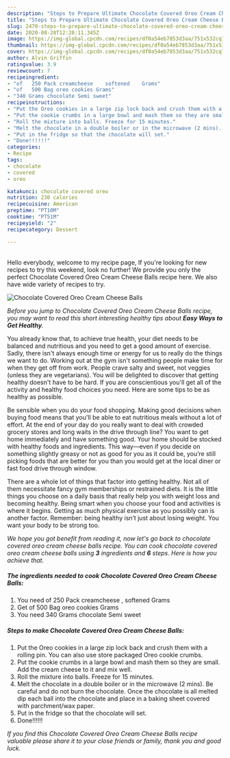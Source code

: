```yaml
---
description: "Steps to Prepare Ultimate Chocolate Covered Oreo Cream Cheese Balls"
title: "Steps to Prepare Ultimate Chocolate Covered Oreo Cream Cheese Balls"
slug: 2470-steps-to-prepare-ultimate-chocolate-covered-oreo-cream-cheese-balls
date: 2020-08-28T12:28:11.345Z
image: https://img-global.cpcdn.com/recipes/df0a54eb7853d3aa/751x532cq70/chocolate-covered-oreo-cream-cheese-balls-recipe-main-photo.jpg
thumbnail: https://img-global.cpcdn.com/recipes/df0a54eb7853d3aa/751x532cq70/chocolate-covered-oreo-cream-cheese-balls-recipe-main-photo.jpg
cover: https://img-global.cpcdn.com/recipes/df0a54eb7853d3aa/751x532cq70/chocolate-covered-oreo-cream-cheese-balls-recipe-main-photo.jpg
author: Alvin Griffin
ratingvalue: 3.9
reviewcount: 7
recipeingredient:
- "of   250 Pack creamcheese    softened    Grams"
- "of   500 Bag oreo cookies Grams"
- "340 Grams chocolate Semi sweet"
recipeinstructions:
- "Put the Oreo cookies in a large zip lock back and crush them with a rolling pin. You can also use store packaged Oreo cookie crumbs."
- "Put the cookie crumbs in a large bowl and mash them so they are small. Add the cream cheese to it and mix well."
- "Roll the mixture into balls. Freeze for 15 minutes."
- "Melt the chocolate in a double boiler or in the microwave (2 mins). Be careful and do not burn the chocolate. Once the chocolate is all melted dip each ball into the chocolate and place in a baking sheet covered with parchment/wax paper."
- "Put in the fridge so that the chocolate will set."
- "Done!!!!!!"
categories:
- Recipe
tags:
- chocolate
- covered
- oreo

katakunci: chocolate covered oreo 
nutrition: 230 calories
recipecuisine: American
preptime: "PT10M"
cooktime: "PT51M"
recipeyield: "2"
recipecategory: Dessert

---
```

<br>
Hello everybody, welcome to my recipe page, If you're looking for new recipes to try this weekend, look no further! We provide you only the perfect Chocolate Covered Oreo Cream Cheese Balls recipe here. We also have wide variety of recipes to try.
<br>


![Chocolate Covered Oreo Cream Cheese Balls](https://img-global.cpcdn.com/recipes/df0a54eb7853d3aa/751x532cq70/chocolate-covered-oreo-cream-cheese-balls-recipe-main-photo.jpg)

<i>Before you jump to Chocolate Covered Oreo Cream Cheese Balls recipe, you may want to read this short interesting healthy tips about <strong>Easy Ways to Get Healthy</strong>.</i>

You already know that, to achieve true health, your diet needs to be balanced and nutritious and you need to get a good amount of exercise. Sadly, there isn't always enough time or energy for us to really do the things we want to do. Working out at the gym isn't something people make time for when they get off from work. People crave salty and sweet, not veggies (unless they are vegetarians). You will be delighted to discover that getting healthy doesn't have to be hard. If you are conscientious you'll get all of the activity and healthy food choices you need. Here are some tips to be as healthy as possible.

Be sensible when you do your food shopping. Making good decisions when buying food means that you'll be able to eat nutritious meals without a lot of effort. At the end of your day do you really want to deal with crowded grocery stores and long waits in the drive through line? You want to get home immediately and have something good. Your home should be stocked with healthy foods and ingredients. This way—even if you decide on something slightly greasy or not as good for you as it could be, you’re still picking foods that are better for you than you would get at the local diner or fast food drive through window.

There are a whole lot of things that factor into getting healthy. Not all of them necessitate fancy gym memberships or restrained diets. It is the little things you choose on a daily basis that really help you with weight loss and becoming healthy. Being smart when you choose your food and activities is where it begins. Getting as much physical exercise as you possibly can is another factor. Remember: being healthy isn’t just about losing weight. You want your body to be strong too. 


<i>We hope you got benefit from reading it, now let's go back to chocolate covered oreo cream cheese balls recipe. You can cook chocolate covered oreo cream cheese balls using <strong>3</strong> ingredients and <strong>6</strong> steps. Here is how you achieve that.
</i>

##### The ingredients needed to cook Chocolate Covered Oreo Cream Cheese Balls:

1. You need of   250 Pack creamcheese  ,  softened    Grams
1. Get of   500 Bag oreo cookies Grams
1. You need 340 Grams chocolate Semi sweet


##### Steps to make Chocolate Covered Oreo Cream Cheese Balls:

1. Put the Oreo cookies in a large zip lock back and crush them with a rolling pin. You can also use store packaged Oreo cookie crumbs.
1. Put the cookie crumbs in a large bowl and mash them so they are small. Add the cream cheese to it and mix well.
1. Roll the mixture into balls. Freeze for 15 minutes.
1. Melt the chocolate in a double boiler or in the microwave (2 mins). Be careful and do not burn the chocolate. Once the chocolate is all melted dip each ball into the chocolate and place in a baking sheet covered with parchment/wax paper.
1. Put in the fridge so that the chocolate will set.
1. Done!!!!!!


<i>If you find this Chocolate Covered Oreo Cream Cheese Balls recipe valuable please share it to your close friends or family, thank you and good luck.</i>
